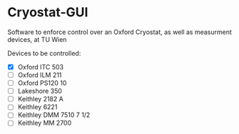 # Cryostat-GUI
Software to enforce control over an Oxford Cryostat, as well as measurment devices, at TU Wien

Devices to be controlled: 

- [x] Oxford ITC 503
- [ ] Oxford ILM 211
- [ ] Oxford PS120 10
- [ ] Lakeshore 350
- [ ] Keithley 2182 A
- [ ] Keithley 6221
- [ ] Keithley DMM 7510 7 1/2
- [ ] Keithley MM 2700

